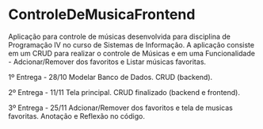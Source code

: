 # ControleDeMusicaFrontend

Aplicação para controle de músicas desenvolvida para disciplina de Programação IV no curso de Sistemas de Informação. A aplicação consiste em um CRUD para realizar o controle de Músicas e em uma Funcionalidade - Adcionar/Remover dos favoritos e Listar músicas favoritas.

1º Entrega - 28/10 Modelar Banco de Dados. CRUD (backend).

2º Entrega - 11/11 Tela principal. CRUD finalizado (backend e frontend).

3º Entrega - 25/11 Adcionar/Remover dos favoritos e tela de musicas favoritas. Anotação e Reflexão no código.

